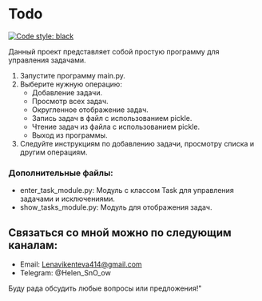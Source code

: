 # Todo

[![Code style: black](https://img.shields.io/badge/code%20style-black-000000.svg)](https://github.com/psf/black)

Данный проект представляет собой простую программу для управления задачами. 

1. Запустите программу main.py.
2. Выберите нужную операцию:
    - Добавление задачи.
    - Просмотр всех задач.
    - Округленное отображение задач.
    - Запись задач в файл с использованием pickle.
    - Чтение задач из файла с использованием pickle.
    - Выход из программы.
3. Следуйте инструкциям по добавлению задачи, просмотру списка и другим операциям.

### Дополнительные файлы:

- enter_task_module.py: Модуль с классом Task для управления задачами и исключениями.
- show_tasks_module.py: Модуль для отображения задач.

## Связаться со мной можно по следующим каналам:

- Email: Lenavikenteva414@gmail.com
- Telegram: @Helen_SnO_ow


Буду рада обсудить любые вопросы или предложения!"



